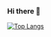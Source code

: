 ### Hi there 👋

[![Top Langs](https://github-readme-stats.vercel.app/api/top-langs/?username=agnestsiburian&layout=compact)](https://github.com/agnestsiburian/github-readme-stats)
